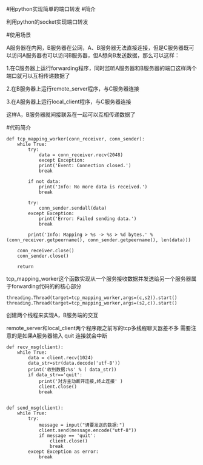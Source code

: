 #用python实现简单的端口转发
#简介

利用python的socket实现端口转发

#使用场景

A服务器在内网，B服务器在公网，A、B服务器无法直接连接，但是C服务器既可以访问A服务器也可以访问B服务器，但A想向B发送数据，那么可以这样：

1.在C服务器上运行forwarding程序，同时监听A服务器和B服务器的端口这样两个端口就可以互相传递数据了

2.在B服务器上运行remote_server程序，与C服务器连接

3.在A服务器上运行local_client程序，与C服务器连接

这样A，B服务器就间接联系在一起可以互相传递数据了

#代码简介

	def tcp_mapping_worker(conn_receiver, conn_sender):
    	while True:
    		try:
    			data = conn_receiver.recv(2048)
    			except Exception:
    			print('Event: Connection closed.')
    			break
	    
	        if not data:
	            print('Info: No more data is received.')
	            break
	    
	        try:
	            conn_sender.sendall(data)
	        except Exception:
	            print('Error: Failed sending data.')
	            break
	    
	        print('Info: Mapping > %s -> %s > %d bytes.' % (conn_receiver.getpeername(), conn_sender.getpeername(), len(data)))
	    
	    conn_receiver.close()
	    conn_sender.close()
	    
	    return

tcp_mapping_worker这个函数实现从一个服务接收数据并发送给另一个服务器属于forwarding代码的的核心部分

 
    
    threading.Thread(target=tcp_mapping_worker,args=(c,s2)).start() 
    threading.Thread(target=tcp_mapping_worker,args=(s2,c)).start()

创建两个线程来实现A，B服务端的交互

remote_server和local_client两个程序跟之前写的tcp多线程聊天器差不多
需要注意的是如果A服务器输入 quit 连接就会中断

    def recv_msg(client):
    	while True:
    		data = client.recv(1024)	
    		data_str=str(data.decode('utf-8'))
    		print('收到数据:%s' % ( data_str))
    		if data_str=='quit':
    			print('对方主动断开连接,终止连接' )
    			client.close()
    			break 
    			
    		
    def send_msg(client):
    	while True:
    		try:
    			message = input("请要发送的数据:")
    			client.send(message.encode("utf-8"))
    			if message == 'quit':
    				client.close()
    				break
    		except Exception as error:
    			break
    		
       

